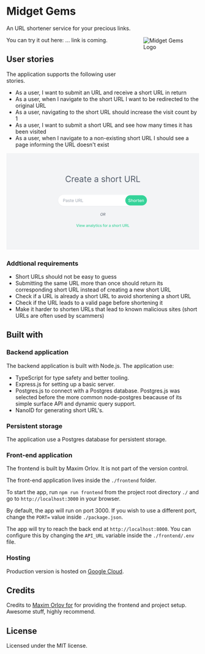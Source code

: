 # Midget Gems

<img src="https://www.cooperscandy.com/upload/prod/22457.png" align="right" alt="Midget Gems Logo" width="114" height="100" style="padding: 2rem;">

An URL shortener service for your precious links.

You can try it out here: ... link is coming.

## User stories

The application supports the following user stories.

- As a user, I want to submit an URL and receive a short URL in return
- As a user, when I navigate to the short URL I want to be redirected to the original URL
- As a user, navigating to the short URL should increase the visit count by 1
- As a user, I want to submit a short URL and see how many times it has been visited
- As a user, when I navigate to a non-existing short URL I should see a page informing the URL doesn't exist

![Preview screenshot of the URL Shortener project](./preview.png)

### Addtional requirements

- Short URLs should not be easy to guess
- Submitting the same URL more than once should return its corresponding short URL instead of creating a new short URL
- Check if a URL is already a short URL to avoid shortening a short URL
- Check if the URL leads to a valid page before shortening it
- Make it harder to shorten URLs that lead to known malicious sites (short URLs are often used by scammers)

## Built with

### Backend application

The backend application is built with Node.js. The application use:

- TypeScript for type safety and better tooling.
- Express.js for setting up a basic server.
- Postgres.js to connect with a Postgres database. Postgres.js was selected before the more common node-postgres beacause of its simple surface API and dynamic query support.
- NanoID for generating short URL's.

### Persistent storage

The application use a Postgres database for persistent storage.

### Front-end application

The frontend is built by Maxim Orlov. It is not part of the version control.

The front-end application lives inside the `./frontend` folder.

To start the app, run `npm run frontend` from the project root directory `./` and go to `http://localhost:3000` in your browser.

By default, the app will run on port 3000. If you wish to use a different port, change the `PORT=` value inside `./package.json`.

The app will try to reach the back end at `http://localhost:8000`. You can configure this by changing the `API_URL` variable inside the `./frontend/.env` file.

### Hosting

Production version is hosted on [Google Cloud](https://cloud.google.com/free).

## Credits

Credits to [Maxim Orlov for](https://maximorlov.com/) for providing the frontend and project setup. Awesome stuff, highly recommend.

## License

Licensed under the MIT license.
